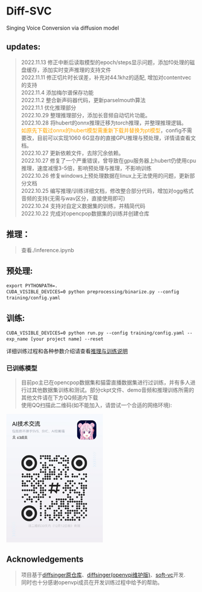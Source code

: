 # Diff-SVC
Singing Voice Conversion via diffusion model
## updates:
>2022.11.13 修正中断后读取模型的epoch/steps显示问题，添加f0处理的磁盘缓存，添加实时变声推理的支持文件\
2022.11.11 修正切片时长误差，补充对44.1khz的适配, 增加对contentvec的支持\
2022.11.4 添加梅尔谱保存功能\
2022.11.2 整合新声码器代码，更新parselmouth算法\
2022.11.1 优化推理部分\
2022.10.29 整理推理部分，添加长音频自动切片功能。\
2022.10.28 将hubert的onnx推理迁移为torch推理，并整理推理逻辑。\
<font color=#FFA500>如原先下载过onnx的hubert模型需重新下载并替换为pt模型</font>，config不需要改，目前可以实现1060 6G显存的直接GPU推理与预处理，详情请查看文档。\
2022.10.27 更新依赖文件，去除冗余依赖。\
2022.10.27 修复了一个严重错误，曾导致在gpu服务器上hubert仍使用cpu推理，速度减慢3-5倍，影响预处理与推理，不影响训练\
2022.10.26 修复windows上预处理数据在linux上无法使用的问题，更新部分文档\
2022.10.25 编写推理/训练详细文档，修改整合部分代码，增加对ogg格式音频的支持(无需与wav区分，直接使用即可)\
2022.10.24 支持对自定义数据集的训练，并精简代码\
2022.10.22 完成对opencpop数据集的训练并创建仓库

## 推理：

>查看./inference.ipynb


## 预处理:
```
export PYTHONPATH=.
CUDA_VISIBLE_DEVICES=0 python preprocessing/binarize.py --config training/config.yaml
```
## 训练:
```
CUDA_VISIBLE_DEVICES=0 python run.py --config training/config.yaml --exp_name [your project name] --reset 
```
详细训练过程和各种参数介绍请查看[推理与训练说明](./doc/train_and_inference.markdown)
### 已训练模型
>目前po主已在opencpop数据集和猫雷直播数据集进行过训练，并有多人进行过其他数据集训练和测试。部分ckpt文件、demo音频和推理训练所需的其他文件请在下方QQ频道内下载\
使用QQ扫描此二维码(如不能加入，请尝试一个合适的网络环境):
<img src="./ckpt.jpg" width=256/>

## Acknowledgements
>项目基于[diffsinger原仓库](https://github.com/MoonInTheRiver/DiffSinger)、[diffsinger(openvpi维护版)](https://github.com/openvpi/DiffSinger)、[soft-vc](https://github.com/bshall/soft-vc)开发.\
同时也十分感谢openvpi成员在开发训练过程中给予的帮助。
